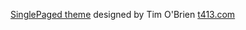 

[SinglePaged theme](https://github.com/t413/SinglePaged) designed by Tim O'Brien [t413.com](http://t413.com/)

